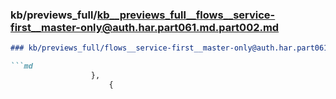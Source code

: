 ### kb/previews_full/kb__previews_full__flows__service-first__master-only@auth.har.part061.md.part002.md

```md
### kb/previews_full/flows__service-first__master-only@auth.har.part061.md (part 002)

```md
                  },
                      {
                    
```

```

```
